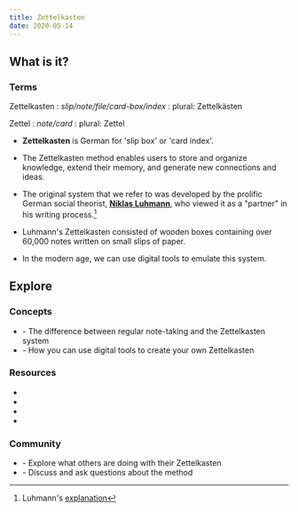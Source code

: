 ```yaml
---
title: Zettelkasten
date: 2020-05-14
---
```

## What is it?

### Terms

Zettelkasten
  : *slip/note/file/card-box/index*
  : plural: Zettelkästen

Zettel 
  : *note/card*
  : plural: Zettel
  
- **Zettelkasten** is German for 'slip box' or 'card index'.

- The Zettelkasten method enables users to store and organize knowledge, extend their memory, and generate new connections and ideas. 

- The original system that we refer to was developed by the prolific German social theorist, [**Niklas Luhmann**](https://en.wikipedia.org/wiki/Niklas_Luhmann), who viewed it as a "partner" in his writing process.[^1]
- Luhmann's Zettelkasten consisted of wooden boxes containing over 60,000 notes written on small slips of paper.

- In the modern age, we can use digital tools to emulate this system.

## Explore

### Concepts
* <why-different> - The difference between regular note-taking and the Zettelkasten system
* <how-to-implement> - How you can use digital tools to create your own Zettelkasten

### Resources
* <articles>
* <books>
* <videos>
* <websites>

### Community
* <examples> - Explore what others are doing with their Zettelkasten
* <forums> - Discuss and ask questions about the method

[^1]: Luhmann's [explanation](https://luhmann.surge.sh/communicating-with-slip-boxes)